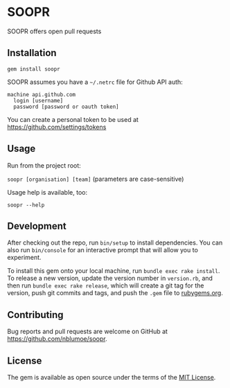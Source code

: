 # SOOPR

SOOPR offers open pull requests

## Installation

`gem install soopr`

SOOPR assumes you have a `~/.netrc` file for Github API auth:

```
machine api.github.com
  login [username]
  password [password or oauth token]
```

You can create a personal token to be used at https://github.com/settings/tokens

## Usage

Run from the project root:

`soopr [organisation] [team]`  (parameters are case-sensitive)

Usage help is available, too:

`soopr --help`

## Development

After checking out the repo, run `bin/setup` to install dependencies. You can also run `bin/console` for an interactive prompt that will allow you to experiment.

To install this gem onto your local machine, run `bundle exec rake install`. To release a new version, update the version number in `version.rb`, and then run `bundle exec rake release`, which will create a git tag for the version, push git commits and tags, and push the `.gem` file to [rubygems.org](https://rubygems.org).

## Contributing

Bug reports and pull requests are welcome on GitHub at https://github.com/nblumoe/soopr.


## License

The gem is available as open source under the terms of the [MIT License](http://opensource.org/licenses/MIT).

